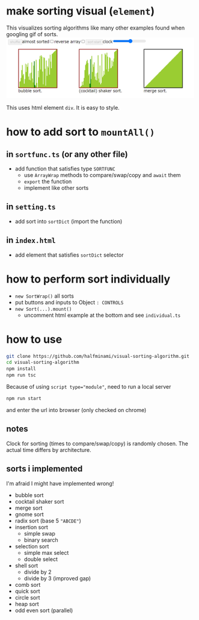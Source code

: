 # make sorting visual (`element`)
This visualizes sorting algorithms like many other examples found when googling gif of sorts.
<img src="./screenshot.png" style="width:500px;display:block" alt="sorting screenshot">  
This uses html element `div`. It is easy to style.

# how to add sort to `mountAll()`
## in `sortfunc.ts` (or any other file)
- add function that satisfies type `SORTFUNC`
    - use `ArrayWrap` methods to compare/swap/copy and `await` them
    - `export` the function
    - implement like other sorts
## in `setting.ts`
- add sort into `sortDict` (import the function)
## in `index.html`
- add element that satisfies `sortDict` selector

# how to perform sort individually
- `new SortWrap()` all sorts
- put buttons and inputs to Object `: CONTROLS`
- `new Sort(...).mount()`
    - uncomment html example at the bottom and see `individual.ts`

# how to use
```bash
git clone https://github.com/halfminami/visual-sorting-algorithm.git
cd visual-sorting-algorithm
npm install
npm run tsc
```
Because of using `script type="module"`, need to run a local server
```bash
npm run start
```
and enter the url into browser (only checked on chrome)

## notes
Clock for sorting (times to compare/swap/copy) is randomly chosen. The actual time differs by architecture.

## sorts i implemented
I'm afraid I might have implemented wrong!
- bubble sort
- cocktail shaker sort
- merge sort
- gnome sort
- radix sort (base 5 `"ABCDE"`)
- insertion sort
    - simple swap
    - binary search
- selection sort
    - simple max select
    - double select
- shell sort
    - divide by 2
    - divide by 3 (improved gap)
- comb sort
- quick sort
- circle sort
- heap sort
- odd even sort (parallel)
